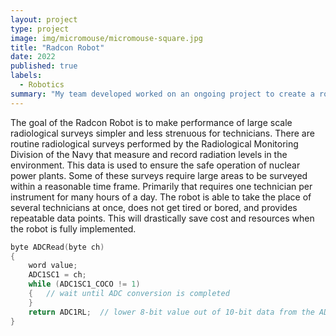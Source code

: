 ```yaml
---
layout: project
type: project
image: img/micromouse/micromouse-square.jpg
title: "Radcon Robot"
date: 2022
published: true
labels:
  - Robotics
summary: "My team developed worked on an ongoing project to create a robot that could perform simple radiological surveys through remote operation."
---
```


The goal of the Radcon Robot is to make performance of large scale radiological surveys simpler and less strenuous for technicians. There are routine radiological surveys performed
by the Radiological Monitoring Division of the Navy that measure and record radiation levels in the environment. This data is used to ensure the safe operation of nuclear power plants.
Some of these surveys require large areas to be surveyed within a reasonable time frame. Primarily that requires one technician per instrument for many hours of a day. The robot is 
able to take the place of several technicians at once, does not get tired or bored, and provides repeatable data points. This will drastically save cost and resources when the robot is 
fully implemented.

```cpp
byte ADCRead(byte ch)
{
    word value;
    ADC1SC1 = ch;
    while (ADC1SC1_COCO != 1)
    {   // wait until ADC conversion is completed   
    }
    return ADC1RL;  // lower 8-bit value out of 10-bit data from the ADC
}
```

